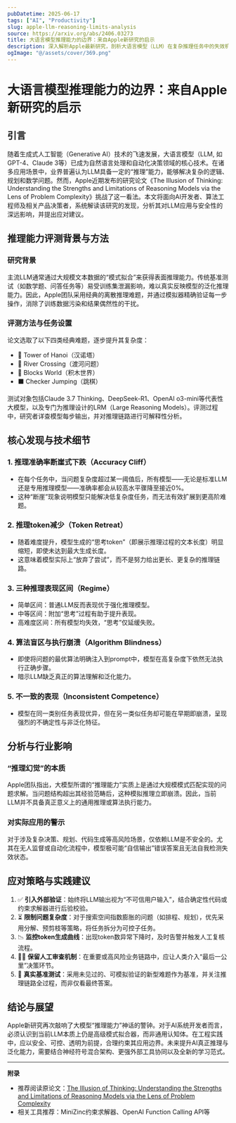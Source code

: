 ```yaml
---
pubDatetime: 2025-06-17
tags: ["AI", "Productivity"]
slug: apple-llm-reasoning-limits-analysis
source: https://arxiv.org/abs/2406.03273
title: 大语言模型推理能力的边界：来自Apple新研究的启示
description: 深入解析Apple最新研究，剖析大语言模型（LLM）在复杂推理任务中的失效机制、根源及应对策略，适合AI开发者与产品经理参考。
ogImage: "@/assets/cover/369.png"
---
```


# 大语言模型推理能力的边界：来自Apple新研究的启示

## 引言

随着生成式人工智能（Generative AI）技术的飞速发展，大语言模型（LLM, 如GPT-4、Claude 3等）已成为自然语言处理和自动化决策领域的核心技术。在诸多应用场景中，业界普遍认为LLM具备一定的“推理”能力，能够解决复杂的逻辑、规划和数学问题。然而，Apple近期发布的研究论文《The Illusion of Thinking: Understanding the Strengths and Limitations of Reasoning Models via the Lens of Problem Complexity》挑战了这一看法。本文将面向AI开发者、算法工程师及相关产品决策者，系统解读该研究的发现，分析其对LLM应用与安全性的深远影响，并提出应对建议。

## 推理能力评测背景与方法

### 研究背景

主流LLM通常通过大规模文本数据的“模式拟合”来获得表面推理能力。传统基准测试（如数学题、问答任务等）易受训练集泄漏影响，难以真实反映模型的泛化推理能力。因此，Apple团队采用经典的离散推理难题，并通过模拟器精确验证每一步操作，消除了训练数据污染和结果偶然性的干扰。

### 评测方法与任务设置

论文选取了以下四类经典难题，逐步提升其复杂度：

- 🏯 Tower of Hanoi（汉诺塔）
- 🚤 River Crossing（渡河问题）
- 🧱 Blocks World（积木世界）
- ⬛ Checker Jumping（跳棋）

测试对象包括Claude 3.7 Thinking、DeepSeek-R1、OpenAI o3-mini等代表性大模型，以及专门为推理设计的LRM（Large Reasoning Models）。评测过程中，研究者详查模型每步输出，并对推理链路进行可解释性分析。

## 核心发现与技术细节

### 1. 推理准确率断崖式下跌（Accuracy Cliff）

- 在每个任务中，当问题复杂度超过某一阈值后，所有模型——无论是标准LLM还是专用推理模型——准确率都会从较高水平骤降至接近0%。
- 这种“断崖”现象说明模型只能解决低复杂度任务，而无法有效扩展到更高阶难题。

### 2. 推理token减少（Token Retreat）

- 随着难度提升，模型生成的“思考token”（即展示推理过程的文本长度）明显缩短，即使未达到最大生成长度。
- 这意味着模型实际上“放弃了尝试”，而不是努力给出更长、更复杂的推理链路。

### 3. 三种推理表现区间（Regime）

- 简单区间：普通LLM反而表现优于强化推理模型。
- 中等区间：附加“思考”过程有助于提升表现。
- 高难度区间：所有模型均失效，“思考”仅延缓失败。

### 4. 算法盲区与执行崩溃（Algorithm Blindness）

- 即使将问题的最优算法明确注入到prompt中，模型在高复杂度下依然无法执行正确步骤。
- 暗示LLM缺乏真正的算法理解和泛化能力。

### 5. 不一致的表现（Inconsistent Competence）

- 模型在同一类别任务表现优异，但在另一类似任务却可能在早期即崩溃，呈现强烈的不确定性与非泛化特征。

## 分析与行业影响

### “推理幻觉”的本质

Apple团队指出，大模型所谓的“推理能力”实质上是通过大规模模式匹配实现的问题求解。当问题结构超出其经验范畴后，这种模拟推理立即崩溃。因此，当前LLM并不具备真正意义上的通用推理或算法执行能力。

### 对实际应用的警示

对于涉及复杂决策、规划、代码生成等高风险场景，仅依赖LLM是不安全的。尤其在无人监督或自动化流程中，模型极可能“自信输出”错误答案且无法自我检测失效状态。

## 应对策略与实践建议

1. ✅ **引入外部验证**：始终将LLM输出视为“不可信用户输入”，结合确定性代码或约束求解器进行后验校验。
2. ⏳ **限制问题复杂度**：对于搜索空间指数膨胀的问题（如排程、规划），优先采用分解、预剪枝等策略，将任务拆分为可控子任务。
3. 📉 **监控token生成曲线**：出现token数异常下降时，及时告警并触发人工复核流程。
4. 🧑‍💻 **保留人工审查机制**：在重要或高风险业务链路中，应让人类介入“最后一公里”决策环节。
5. 🧪 **真实基准测试**：采用未见过的、可模拟验证的新型难题作为基准，并关注推理链路全过程，而非仅看最终答案。

## 结论与展望

Apple新研究再次敲响了大模型“推理能力”神话的警钟。对于AI系统开发者而言，必须认识到当前LLM本质上仍是高级模式拟合器，而非通用认知体。在工程实践中，应以安全、可控、透明为前提，合理约束其应用边界。未来提升AI真正推理与泛化能力，需要结合神经符号混合架构、更强外部工具协同以及全新的学习范式。

---

**附录**

- 推荐阅读原论文：[The Illusion of Thinking: Understanding the Strengths and Limitations of Reasoning Models via the Lens of Problem Complexity](https://arxiv.org/abs/2406.03273)
- 相关工具推荐：MiniZinc约束求解器、OpenAI Function Calling API等
